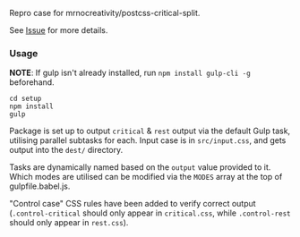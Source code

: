 Repro case for mrnocreativity/postcss-critical-split.  

See [Issue](https://github.com/mrnocreativity/postcss-critical-split/issues/10) for more details.  

### Usage

**NOTE**: If gulp isn't already installed, run `npm install gulp-cli -g` beforehand.  

```
cd setup
npm install
gulp
```

Package is set up to output `critical` & `rest` output via the default Gulp task, utilising parallel subtasks for each.  Input case is in `src/input.css`, and gets output into the `dest/` directory.  

Tasks are dynamically named based on the `output` value provided to it.  Which modes are utilised can be modified via the `MODES` array at the top of gulpfile.babel.js.

"Control case" CSS rules have been added to verify correct output (`.control-critical` should only appear in `critical.css`, while `.control-rest` should only appear in `rest.css`).  